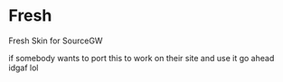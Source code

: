 # Fresh
Fresh Skin for SourceGW

if somebody wants to port this to work on their site and use it go ahead idgaf lol

